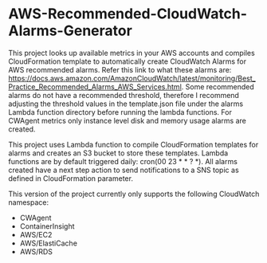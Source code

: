 # AWS-Recommended-CloudWatch-Alarms-Generator

This project looks up available metrics in your AWS accounts and compiles CloudFormation template to automatically create CloudWatch Alarms for AWS recommended alarms. Refer this link to what these alarms are: https://docs.aws.amazon.com/AmazonCloudWatch/latest/monitoring/Best_Practice_Recommended_Alarms_AWS_Services.html. Some recommended alarms do not have a recommended threshold, therefore I recommend adjusting the threshold values in the template.json file under the alarms Lambda function directory before running the lambda functions. For CWAgent metrics only instance level disk and memory usage alarms are created.

This project uses Lambda function to compile CloudFormation templates for alarms and creates an S3 bucket to store these templates. Lambda functions are by default triggered daily: cron(00 23 * * ? *). All alarms created have a next step action to send notifications to a SNS topic as defined in CloudFormation parameter.

This version of the project currently only supports the following CloudWatch namespace:
- CWAgent
- ContainerInsight
- AWS/EC2
- AWS/ElastiCache
- AWS/RDS